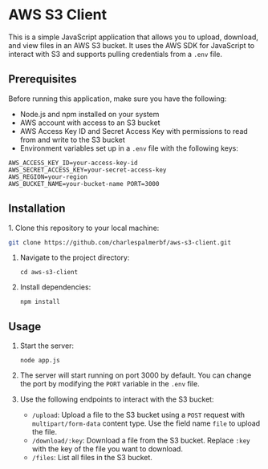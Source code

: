 # AWS S3 Client

This is a simple JavaScript application that allows you to upload, download, and view files in an AWS S3 bucket. It uses the AWS SDK for JavaScript to interact with S3 and supports pulling credentials from a `.env` file.

## Prerequisites

Before running this application, make sure you have the following:

- Node.js and npm installed on your system
- AWS account with access to an S3 bucket
- AWS Access Key ID and Secret Access Key with permissions to read from and write to the S3 bucket
- Environment variables set up in a `.env` file with the following keys:

```
AWS_ACCESS_KEY_ID=your-access-key-id
AWS_SECRET_ACCESS_KEY=your-secret-access-key
AWS_REGION=your-region
AWS_BUCKET_NAME=your-bucket-name PORT=3000
```

## Installation

1\. Clone this repository to your local machine:

 ```bash
 git clone https://github.com/charlespalmerbf/aws-s3-client.git
```

1.  Navigate to the project directory:

    `cd aws-s3-client`

2.  Install dependencies:

    `npm install`

Usage
-----

1.  Start the server:

    `node app.js`

2.  The server will start running on port 3000 by default. You can change the port by modifying the `PORT` variable in the `.env` file.

3.  Use the following endpoints to interact with the S3 bucket:

    -   `/upload`: Upload a file to the S3 bucket using a `POST` request with `multipart/form-data` content type. Use the field name `file` to upload the file.
    -   `/download/:key`: Download a file from the S3 bucket. Replace `:key` with the key of the file you want to download.
    -   `/files`: List all files in the S3 bucket.
